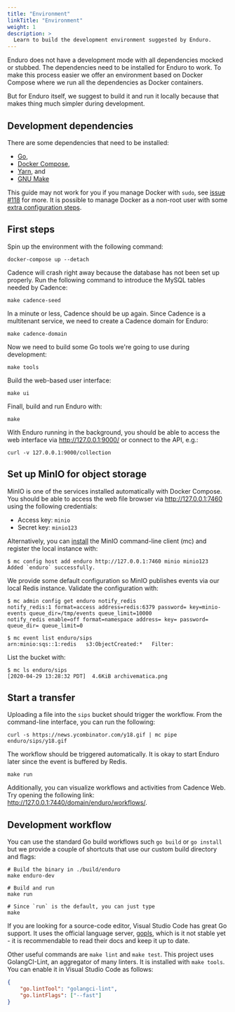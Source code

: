 ```yaml
---
title: "Environment"
linkTitle: "Environment"
weight: 1
description: >
  Learn to build the development environment suggested by Enduro.
---
```


Enduro does not have a development mode with all dependencies mocked or stubbed.
The dependencies need to be installed for Enduro to work. To make this process
easier we offer an environment based on Docker Compose where we run all the
dependencies as Docker containers.

But for Enduro itself, we suggest to build it and run it locally because that
makes thing much simpler during development.

## Development dependencies

There are some dependencies that need to be installed:

* [Go][go],
* [Docker Compose][docker-compose],
* [Yarn][yarn], and
* [GNU Make][make]

This guide may not work for you if you manage Docker with `sudo`, see
[issue #118][issue-118] for more. It is possible to manage Docker as a non-root
user with some [extra configuration steps][docker-non-root].

## First steps

Spin up the environment with the following command:

    docker-compose up --detach

Cadence will crash right away because the database has not been set up properly.
Run the following command to introduce the MySQL tables needed by Cadence:

    make cadence-seed

In a minute or less, Cadence should be up again. Since Cadence is a multitenant
service, we need to create a Cadence domain for Enduro:

    make cadence-domain

Now we need to build some Go tools we're going to use during development:

    make tools

Build the web-based user interface:

    make ui

Finall, build and run Enduro with:

    make

With Enduro running in the background, you should be able to access the web
interface via http://127.0.0.1:9000/ or connect to the API, e.g.:

    curl -v 127.0.0.1:9000/collection

## Set up MinIO for object storage

MinIO is one of the services installed automatically with Docker Compose. You
should be able to access the web file browser via http://127.0.0.1:7460 using
the following credentials:

* Access key: `minio`
* Secret key: `minio123`

Alternatively, you can [install][mc] the MinIO command-line client (mc) and
register the local instance with:

    $ mc config host add enduro http://127.0.0.1:7460 minio minio123
    Added `enduro` successfully.

We provide some default configuration so MinIO publishes events via our local
Redis instance. Validate the configuration with:

    $ mc admin config get enduro notify_redis
    notify_redis:1 format=access address=redis:6379 password= key=minio-events queue_dir=/tmp/events queue_limit=10000
    notify_redis enable=off format=namespace address= key= password= queue_dir= queue_limit=0

    $ mc event list enduro/sips
    arn:minio:sqs::1:redis   s3:ObjectCreated:*   Filter:

List the bucket with:

    $ mc ls enduro/sips
    [2020-04-29 13:28:32 PDT]  4.6KiB archivematica.png

## Start a transfer

Uploading a file into the `sips` bucket should trigger the workflow. From the
command-line interface, you can run the following:

    curl -s https://news.ycombinator.com/y18.gif | mc pipe enduro/sips/y18.gif

The workflow should be triggered automatically. It is okay to start Enduro later
since the event is buffered by Redis.

    make run

Additionally, you can visualize workflows and activities from Cadence Web. Try
opening the following link: http://127.0.0.1:7440/domain/enduro/workflows/.

## Development workflow

You can use the standard Go build workflows such `go build` or `go install` but
we provide a couple of shortcuts that use our custom build directory and flags:

    # Build the binary in ./build/enduro
    make enduro-dev

    # Build and run
    make run

    # Since `run` is the default, you can just type
    make

If you are looking for a source-code editor, Visual Studio Code has great Go
support. It uses the official language server, [gopls][gopls], which is it not
stable yet - it is recommendable to read their docs and keep it up to date.

Other useful commands are `make lint` and `make test`. This project uses
GolangCI-Lint, an aggregator of many linters. It is installed with `make tools`.
You can enable it in Visual Studio Code as follows:

```json
{
    "go.lintTool": "golangci-lint",
    "go.lintFlags": ["--fast"]
}
```


[docker-compose]: https://docs.docker.com/compose/install/
[mc]: https://docs.min.io/docs/minio-client-quickstart-guide.html
[go]: https://golang.org/doc/install
[gopls]: https://github.com/golang/tools/blob/master/gopls/README.md
[yarn]: https://classic.yarnpkg.com/en/docs/install/
[make]: https://www.gnu.org/software/make/
[issue-118]: https://github.com/artefactual-labs/enduro/issues/118
[docker-non-root]: https://docs.docker.com/engine/install/linux-postinstall/#manage-docker-as-a-non-root-user
